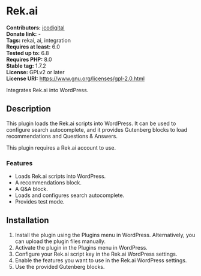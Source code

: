 # Rek.ai #
**Contributors:** [jcodigital](https://profiles.wordpress.org/jcodigital/)  
**Donate link:** -  
**Tags:** rekai, ai, integration  
**Requires at least:** 6.0  
**Tested up to:** 6.8  
**Requires PHP:** 8.0  
**Stable tag:** 1.7.2  
**License:** GPLv2 or later  
**License URI:** https://www.gnu.org/licenses/gpl-2.0.html  

Integrates Rek.ai into WordPress.

## Description ##

This plugin loads the Rek.ai scripts into WordPress. It can be used to configure search autocomplete, and it provides Gutenberg blocks to load recommendations and Questions & Answers.

This plugin requires a Rek.ai account to use.

### Features ###
- Loads Rek.ai scripts into WordPress.
- A recommendations block.
- A Q&A block.
- Loads and configures search autocomplete.
- Provides test mode.

## Installation ##

1. Install the plugin using the Plugins menu in WordPress. Alternatively, you can upload the plugin files manually.
2. Activate the plugin in the Plugins menu in WordPress.
3. Configure your Rek.ai script key in the Rek.ai WordPress settings.
4. Enable the features you want to use in the Rek.ai WordPress settings.
5. Use the provided Gutenberg blocks.
